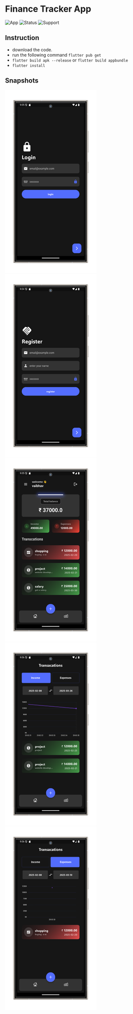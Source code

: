 # Finance Tracker App

<!-- [Alternative Text](reference link) -->

![App](https://img.shields.io/badge/app-finance_tracker-black)
![Status](https://img.shields.io/badge/status-development-red)
![Support](https://img.shields.io/badge/support-android-green)

## Instruction

- download the code.
- run the following command `flutter pub get`
- `flutter build apk --release` or `flutter build appbundle`
- `flutter install`

## Snapshots

<img src="assets/snapshots/login.png" width=300 height=600>
<img src="assets/snapshots/register.png" width=300 height=600>
<img src="assets/snapshots/home.png" width=300 height=600>
<img src="assets/snapshots/graph.png" width=300 height=600>
<img src="assets/snapshots/graph_1.png" width=300 height=600>
